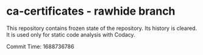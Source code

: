 # ca-certificates - rawhide branch

This repository contains frozen state of the repository.
Its history is cleared. It is used only for static code
analysis with Codacy.

Commit Time: 1688736786